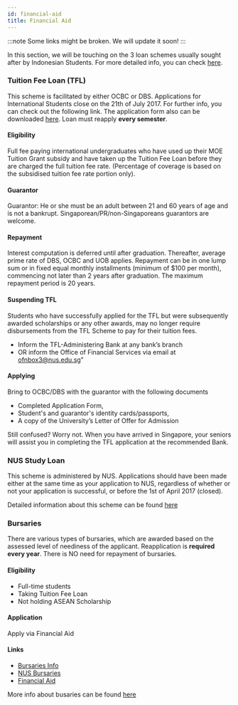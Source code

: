 ```yaml
---
id: financial-aid
title: Financial Aid
---
```

:::note
Some links might be broken. We will update it soon!
:::

In this section, we will be touching on the 3 loan schemes usually sought after by Indonesian Students. For more detailed info, you can check [here](http://www.nus.edu.sg/oam/financialaid.html).

### Tuition Fee Loan (TFL) 
This scheme is facilitated by either OCBC or DBS.
Applications for International Students close on the 21th of July 2017. For further info, you can check out the following link. The application form also can be downloaded [here](http://www.nus.edu.sg/oam/financialaid/loans/financial-loans-tuitionfee.html). Loan must reapply **every semester**.

#### Eligibility
Full fee paying international undergraduates who have used up their MOE Tuition Grant subsidy and have taken up the Tuition Fee Loan before they are charged the full tuition fee rate. (Percentage of coverage is based on the subsidised tuition fee rate portion only).

#### Guarantor
Guarantor: He or she must be an adult between 21 and 60 years of age and is not a bankrupt. Singaporean/PR/non-Singaporeans guarantors are welcome.

#### Repayment
Interest computation is deferred until after graduation. Thereafter, average prime rate of DBS, OCBC and UOB applies. Repayment can be in one lump sum or in fixed equal monthly installments (minimum of $100 per month), commencing not later than 2 years after graduation. The maximum repayment period is 20 years.

#### Suspending TFL
Students who have successfully applied for the TFL but were subsequently awarded scholarships or any other awards, may no longer require disbursements from the TFL Scheme to pay for their tuition fees.
- Inform the TFL-Administering Bank at any bank’s branch
- OR inform the Office of Financial Services via email at ofnbox3@nus.edu.sg"

#### Applying
Bring to OCBC/DBS with the guarantor with the following documents
- Completed Application Form, 
- Student's and guarantor's identity cards/passports, 
- A copy of the University’s Letter of Offer for Admission

Still confused? Worry not. When you have arrived in Singapore, your seniors will assist you in completing the TFL application at the recommended Bank.

### NUS Study Loan 
This scheme is administered by NUS. Applications should have been made either at the same time as your application to NUS, regardless of whether or not your application is successful, or before the 1st of April 2017 (closed).

Detailed information about this scheme can be found [here](http://www.nus.edu.sg/oam/financialaid/financial-application.html)

### Bursaries 
There are various types of bursaries, which are awarded based on the assessed level of neediness of the applicant. Reapplication is **required every year**. There is NO need for repayment of bursaries.

#### Eligibility
- Full-time students
- Taking Tuition Fee Loan
- Not holding ASEAN Scholarship

#### Application
Apply via Financial Aid

#### Links
- [Bursaries Info](http://www.nus.edu.sg/oam/financialaid/bursaries/financial-bursaries.html)
- [NUS Bursaries](http://www.nus.edu.sg/oam/financialaid/bursaries/financial-bursaries-nus.html)
- [Financial Aid](http://www.nus.edu.sg/oam/financialaid/financial-application.html)

More info about busaries can be found [here](http://www.nus.edu.sg/oam/financialaid/bursaries/financial-bursaries.html)
